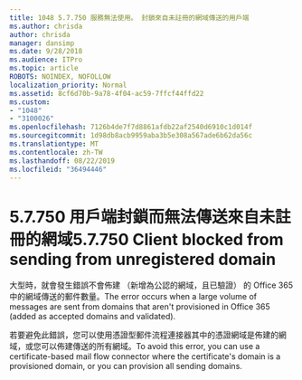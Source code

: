 ```yaml
---
title: 1048 5.7.750 服務無法使用。 封鎖來自未註冊的網域傳送的用戶端
ms.author: chrisda
author: chrisda
manager: dansimp
ms.date: 9/28/2018
ms.audience: ITPro
ms.topic: article
ROBOTS: NOINDEX, NOFOLLOW
localization_priority: Normal
ms.assetid: 8cf6d70b-9a78-4f04-ac59-7ffcf44ffd22
ms.custom:
- "1048"
- "3100026"
ms.openlocfilehash: 7126b4de7f7d8861afdb22af2540d6910c1d014f
ms.sourcegitcommit: 1d98db8acb9959aba3b5e308a567ade6b62da56c
ms.translationtype: MT
ms.contentlocale: zh-TW
ms.lasthandoff: 08/22/2019
ms.locfileid: "36494446"
---
```

# <a name="57750-client-blocked-from-sending-from-unregistered-domain"></a><span data-ttu-id="f50a5-103">5.7.750 用戶端封鎖而無法傳送來自未註冊的網域</span><span class="sxs-lookup"><span data-stu-id="f50a5-103">5.7.750 Client blocked from sending from unregistered domain</span></span>

<span data-ttu-id="f50a5-104">大型時，就會發生錯誤不會佈建 （新增為公認的網域，且已驗證） 的 Office 365 中的網域傳送的郵件數量。</span><span class="sxs-lookup"><span data-stu-id="f50a5-104">The error occurs when a large volume of messages are sent from domains that aren't provisioned in Office 365 (added as accepted domains and validated).</span></span>

<span data-ttu-id="f50a5-105">若要避免此錯誤，您可以使用憑證型郵件流程連接器其中的憑證網域是佈建的網域，或您可以佈建傳送的所有網域。</span><span class="sxs-lookup"><span data-stu-id="f50a5-105">To avoid this error, you can use a certificate-based mail flow connector where the certificate's domain is a provisioned domain, or you can provision all sending domains.</span></span>
